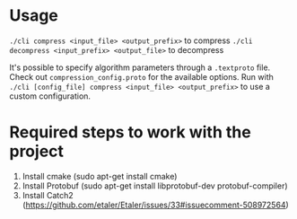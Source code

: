 # Usage

`./cli compress <input_file> <output_prefix>` to compress
`./cli decompress <input_prefix> <output_file>` to decompress

It's possible to specify algorithm parameters through a `.textproto` file.
Check out `compression_config.proto` for the available options.
Run with `./cli [config_file] compress <input_file> <output_prefix>` to use a custom configuration.

# Required steps to work with the project

1. Install cmake (sudo apt-get install cmake)
2. Install Protobuf (sudo apt-get install libprotobuf-dev protobuf-compiler)
3. Install Catch2 (https://github.com/etaler/Etaler/issues/33#issuecomment-508972564)
